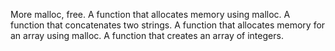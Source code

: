 More malloc, free.
A function that allocates memory using malloc.
A function that concatenates two strings.
A function that allocates memory for an array using malloc.
A function that creates an array of integers.
